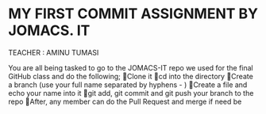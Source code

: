 # MY FIRST COMMIT ASSIGNMENT BY JOMACS. IT 
TEACHER : AMINU TUMASI

You are all being tasked to go to the JOMACS-IT repo we used for the final GitHub class and do the following;
Clone it
cd into the directory
Create a branch (use your full name separated by hyphens - )
Create a file and echo your name into it
git add, git commit and git push your branch to the repo
After, any member can do the Pull Request and merge if need be
